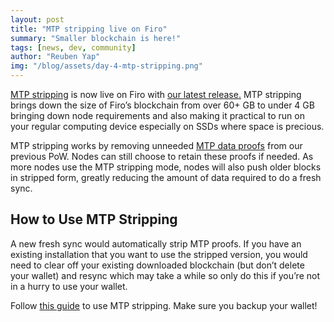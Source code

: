 ```yaml
---
layout: post
title: "MTP stripping live on Firo"
summary: "Smaller blockchain is here!"
tags: [news, dev, community]
author: "Reuben Yap"
img: "/blog/assets/day-4-mtp-stripping.png"
---
```

[MTP stripping](https://firo.org/2021/11/08/mtp-data-stripping.html) is now live on Firo with [our latest release.](https://github.com/firoorg/firo/releases) MTP stripping brings down the size of Firo’s blockchain from over 60+ GB to under 4 GB bringing down node requirements and also making it practical to run on your regular computing device especially on SSDs where space is precious.

MTP stripping works by removing unneeded [MTP data proofs](https://arxiv.org/pdf/1606.03588.pdf) from our previous PoW. Nodes can still choose to retain these proofs if needed. As more nodes use the MTP stripping mode, nodes will also push older blocks in stripped form, greatly reducing the amount of data required to do a fresh sync.

## How to Use MTP Stripping

A new fresh sync would automatically strip MTP proofs. If you have an existing installation that you want to use the stripped version, you would need to clear off your existing downloaded blockchain (but don’t delete your wallet) and resync which may take a while so only do this if you’re not in a hurry to use your wallet.

Follow [this guide](https://github.com/firoorg/firo/wiki/MTP-stripping) to use MTP stripping. Make sure you backup your wallet!
